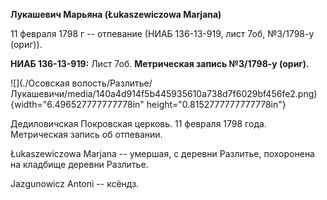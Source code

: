 **Лукашевич Марьяна (Łukaszewiczowa Marjana)**

11 февраля 1798 г -- отпевание (НИАБ 136-13-919, лист 7об, №3/1798-у
(ориг)).

**НИАБ 136-13-919:** Лист 7об. **Метрическая запись №3/1798-у (ориг).**

![](./Осовская волость/Разлитье/Лукашевичи/media/140a4d914f5b445935610a738d7f6029bf456fe2.png){width="6.496527777777778in"
height="0.8152777777777778in"}

Дедиловичская Покровская церковь. 11 февраля 1798 года. Метрическая
запись об отпевании.

Łukaszewiczowa Marjana -- умершая, с деревни Разлитье, похоронена на
кладбище деревни Разлитье.

Jazgunowicz Antoni -- ксёндз.
